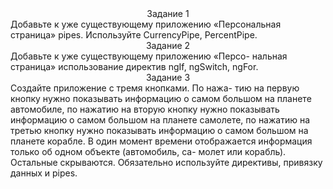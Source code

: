 <center>Задание 1</center>
Добавьте к уже существующему приложению «Персональная страница» pipes. Используйте CurrencyPipe, PercentPipe.
<br>

<center>Задание 2</center>
Добавьте к уже существующему приложению «Персо- нальная страница» использование директив ngIf, ngSwitch, ngFor.
<br>

<center>Задание 3</center>
Создайте приложение с тремя кнопками. По нажа- тию на первую кнопку нужно показывать информацию о самом большом на планете автомобиле, по нажатию на вторую кнопку нужно показывать информацию о самом большом на планете самолете, по нажатию на третью кнопку нужно показывать информацию о самом большом на планете корабле. В один момент времени отображается информация только об одном объекте (автомобиль, са- молет или корабль). Остальные скрываются. Обязательно используйте директивы, привязку данных и pipes.
